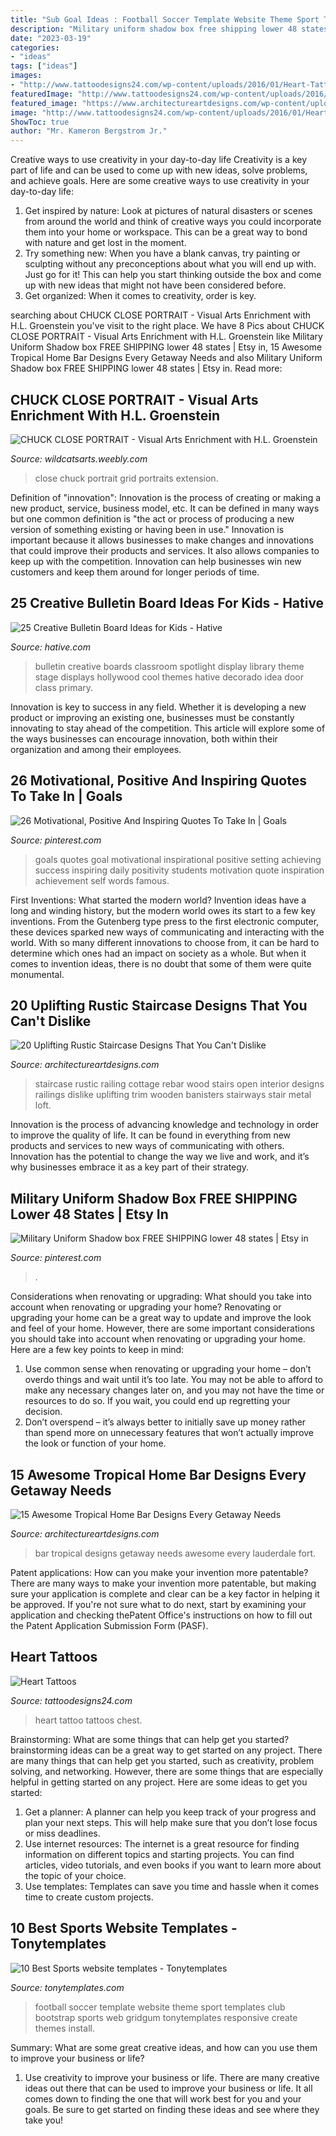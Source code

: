 ```yaml
---
title: "Sub Goal Ideas : Football Soccer Template Website Theme Sport Templates Club Bootstrap Sports Web Gridgum Tonytemplates Responsive Create Themes Install"
description: "Military uniform shadow box free shipping lower 48 states"
date: "2023-03-19"
categories:
- "ideas"
tags: ["ideas"]
images:
- "http://www.tattoodesigns24.com/wp-content/uploads/2016/01/Heart-Tattoo-TD1073-TD24073.jpg"
featuredImage: "http://www.tattoodesigns24.com/wp-content/uploads/2016/01/Heart-Tattoo-TD1073-TD24073.jpg"
featured_image: "https://www.architectureartdesigns.com/wp-content/uploads/2015/08/20-Uplifting-Rustic-Staircase-Designs-That-You-Cant-Dislike-20.jpg"
image: "http://www.tattoodesigns24.com/wp-content/uploads/2016/01/Heart-Tattoo-TD1073-TD24073.jpg"
ShowToc: true
author: "Mr. Kameron Bergstrom Jr."
---
```



Creative ways to use creativity in your day-to-day life
Creativity is a key part of life and can be used to come up with new ideas, solve problems, and achieve goals. Here are some creative ways to use creativity in your day-to-day life:
1. Get inspired by nature: Look at pictures of natural disasters or scenes from around the world and think of creative ways you could incorporate them into your home or workspace. This can be a great way to bond with nature and get lost in the moment.
2. Try something new: When you have a blank canvas, try painting or sculpting without any preconceptions about what you will end up with. Just go for it! This can help you start thinking outside the box and come up with new ideas that might not have been considered before.
3. Get organized: When it comes to creativity, order is key.

	

		
searching about CHUCK CLOSE PORTRAIT - Visual Arts Enrichment with H.L. Groenstein you've visit to the right place. We have 8 Pics about CHUCK CLOSE PORTRAIT - Visual Arts Enrichment with H.L. Groenstein like Military Uniform Shadow box FREE SHIPPING lower 48 states | Etsy in, 15 Awesome Tropical Home Bar Designs Every Getaway Needs and also Military Uniform Shadow box FREE SHIPPING lower 48 states | Etsy in. Read more:
		
    
## CHUCK CLOSE PORTRAIT - Visual Arts Enrichment With H.L. Groenstein

<img loading=lazy src="https://wildcatsarts.weebly.com/uploads/1/4/1/1/14115220/6733529-orig_orig.jpg" onerror="this.onerror=null;this.src='https://tse4.mm.bing.net/th?id=OIP.q6fKnLeQf4usNKrAb5eolwHaLH&amp;pid=15.1';" alt="CHUCK CLOSE PORTRAIT - Visual Arts Enrichment with H.L. Groenstein">

_Source: wildcatsarts.weebly.com_

>close chuck portrait grid portraits extension. 

	

Definition of "innovation":
Innovation is the process of creating or making a new product, service, business model, etc. It can be defined in many ways but one common definition is "the act or process of producing a new version of something existing or having been in use." 
Innovation is important because it allows businesses to make changes and innovations that could improve their products and services. It also allows companies to keep up with the competition. Innovation can help businesses win new customers and keep them around for longer periods of time.

    
## 25 Creative Bulletin Board Ideas For Kids - Hative

<img loading=lazy src="https://hative.com/wp-content/uploads/2014/06/4-spotlight-work-on-stage-bulletin-board.jpg" onerror="this.onerror=null;this.src='https://tse1.mm.bing.net/th?id=OIP.II1A7xMmnYfVM5Ix5SabKAHaGK&amp;pid=15.1';" alt="25 Creative Bulletin Board Ideas for Kids - Hative">

_Source: hative.com_

>bulletin creative boards classroom spotlight display library theme stage displays hollywood cool themes hative decorado idea door class primary. 

	

Innovation is key to success in any field. Whether it is developing a new product or improving an existing one, businesses must be constantly innovating to stay ahead of the competition. This article will explore some of the ways businesses can encourage innovation, both within their organization and among their employees.

    
## 26 Motivational, Positive And Inspiring Quotes To Take In | Goals

<img loading=lazy src="https://i.pinimg.com/736x/fc/68/2d/fc682d07af13137e28f196311d485999.jpg" onerror="this.onerror=null;this.src='https://tse3.mm.bing.net/th?id=OIP.aNkydSx5VvBGcjJ9GNTH1AHaLH&amp;pid=15.1';" alt="26 Motivational, Positive And Inspiring Quotes To Take In | Goals">

_Source: pinterest.com_

>goals quotes goal motivational inspirational positive setting achieving success inspiring daily positivity students motivation quote inspiration achievement self words famous. 

	

First Inventions: What started the modern world?
Invention ideas have a long and winding history, but the modern world owes its start to a few key inventions. From the Gutenberg type press to the first electronic computer, these devices sparked new ways of communicating and interacting with the world. With so many different innovations to choose from, it can be hard to determine which ones had an impact on society as a whole. But when it comes to invention ideas, there is no doubt that some of them were quite monumental.

    
## 20 Uplifting Rustic Staircase Designs That You Can&#039;t Dislike

<img loading=lazy src="https://www.architectureartdesigns.com/wp-content/uploads/2015/08/20-Uplifting-Rustic-Staircase-Designs-That-You-Cant-Dislike-20.jpg" onerror="this.onerror=null;this.src='https://tse2.mm.bing.net/th?id=OIP.UFF_QqSe8zdCmKiDURA6ZQHaLI&amp;pid=15.1';" alt="20 Uplifting Rustic Staircase Designs That You Can&#039;t Dislike">

_Source: architectureartdesigns.com_

>staircase rustic railing cottage rebar wood stairs open interior designs railings dislike uplifting trim wooden banisters stairways stair metal loft. 

	

Innovation is the process of advancing knowledge and technology in order to improve the quality of life. It can be found in everything from new products and services to new ways of communicating with others. Innovation has the potential to change the way we live and work, and it’s why businesses embrace it as a key part of their strategy.

    
## Military Uniform Shadow Box FREE SHIPPING Lower 48 States | Etsy In

<img loading=lazy src="https://i.pinimg.com/736x/84/29/ac/8429acb9171cfa4106f0491d3058f889.jpg" onerror="this.onerror=null;this.src='https://tse2.mm.bing.net/th?id=OIP.9s7-JoRydo0R7R1NxnupmwHaJ4&amp;pid=15.1';" alt="Military Uniform Shadow box FREE SHIPPING lower 48 states | Etsy in">

_Source: pinterest.com_

>. 

	

Considerations when renovating or upgrading: What should you take into account when renovating or upgrading your home?
Renovating or upgrading your home can be a great way to update and improve the look and feel of your home. However, there are some important considerations you should take into account when renovating or upgrading your home. Here are a few key points to keep in mind: 
1. Use common sense when renovating or upgrading your home – don’t overdo things and wait until it’s too late. You may not be able to afford to make any necessary changes later on, and you may not have the time or resources to do so. If you wait, you could end up regretting your decision. 
2. Don’t overspend – it’s always better to initially save up money rather than spend more on unnecessary features that won’t actually improve the look or function of your home.

    
## 15 Awesome Tropical Home Bar Designs Every Getaway Needs

<img loading=lazy src="https://www.architectureartdesigns.com/wp-content/uploads/2018/08/15-Awesome-Tropical-Home-Bar-Designs-Every-Getaway-Needs-6.jpg" onerror="this.onerror=null;this.src='https://tse2.mm.bing.net/th?id=OIP.-QwSWZnwEWN1nQ3uPg_tOwHaLE&amp;pid=15.1';" alt="15 Awesome Tropical Home Bar Designs Every Getaway Needs">

_Source: architectureartdesigns.com_

>bar tropical designs getaway needs awesome every lauderdale fort. 

	

Patent applications: How can you make your invention more patentable?
There are many ways to make your invention more patentable, but making sure your application is complete and clear can be a key factor in helping it be approved. If you're not sure what to do next, start by examining your application and checking thePatent Office's instructions on how to fill out the Patent Application Submission Form (PASF).

    
## Heart Tattoos

<img loading=lazy src="http://www.tattoodesigns24.com/wp-content/uploads/2016/01/Heart-Tattoo-TD1073-TD24073.jpg" onerror="this.onerror=null;this.src='https://tse2.mm.bing.net/th?id=OIP.j9-L0weia16jX10qBHbvLAHaKd&amp;pid=15.1';" alt="Heart Tattoos">

_Source: tattoodesigns24.com_

>heart tattoo tattoos chest. 

	

Brainstorming: What are some things that can help get you started?
brainstorming ideas can be a great way to get started on any project. There are many things that can help get you started, such as creativity, problem solving, and networking. However, there are some things that are especially helpful in getting started on any project. Here are some ideas to get you started:  
1. Get a planner: A planner can help you keep track of your progress and plan your next steps. This will help make sure that you don’t lose focus or miss deadlines. 
2. Use internet resources: The internet is a great resource for finding information on different topics and starting projects. You can find articles, video tutorials, and even books if you want to learn more about the topic of your choice. 
3. Use templates: Templates can save you time and hassle when it comes time to create custom projects.

    
## 10 Best Sports Website Templates - Tonytemplates

<img loading=lazy src="https://tonytemplates.com/blog/wp-content/uploads/2019/05/Football-Soccer.jpg" onerror="this.onerror=null;this.src='https://tse1.mm.bing.net/th?id=OIP.hmBEDsOnOyGU8hEskrtxYAHaM3&amp;pid=15.1';" alt="10 Best Sports website templates - Tonytemplates">

_Source: tonytemplates.com_

>football soccer template website theme sport templates club bootstrap sports web gridgum tonytemplates responsive create themes install. 

	

Summary: What are some great creative ideas, and how can you use them to improve your business or life?
1. Use creativity to improve your business or life.
There are many creative ideas out there that can be used to improve your business or life. It all comes down to finding the one that will work best for you and your goals. Be sure to get started on finding these ideas and see where they take you!

